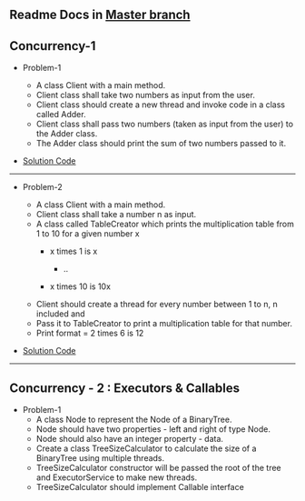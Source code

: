 ## Readme Docs in [Master branch](https://github.com/Ms-Shahid/Backend-lld/tree/master)

## Concurrency-1 

* Problem-1
  - A class Client with a main method.
  - Client class shall take two numbers as input from the user.
  - Client class should create a new thread and invoke code in a class called Adder.
  - Client class shall pass two numbers (taken as input from the user) to the Adder class.
  - The Adder class should print the sum of two numbers passed to it.

* [Solution Code]( https://github.com/Ms-Shahid/Backend-lld/tree/assignments/src/main/java/concurrency1/problem1 )

<hr>

* Problem-2
  - A class Client with a main method.
  - Client class shall take a number n as input.
  - A class called TableCreator which prints the multiplication table from 1 to 10 for a given number x
    - x times 1 is x

      - ..
    - x times 10 is 10x
  - Client should create a thread for every number between 1 to n, n included and
  - Pass it to TableCreator to print a multiplication table for that number.
  - Print format = 2 times 6 is 12

* [Solution Code](https://github.com/Ms-Shahid/Backend-lld/tree/assignments/src/main/java/concurrency1/problem2)

<hr>

## Concurrency - 2 : Executors & Callables

* Problem-1
  - A class Node to represent the Node of a BinaryTree.
  - Node should have two properties - left and right of type Node.
  - Node should also have an integer property - data.
  - Create a class TreeSizeCalculator to calculate the size of a BinaryTree using multiple threads.
  - TreeSizeCalculator constructor will be passed the root of the tree and ExecutorService to make new threads.
  - TreeSizeCalculator should implement Callable<Integer> interface